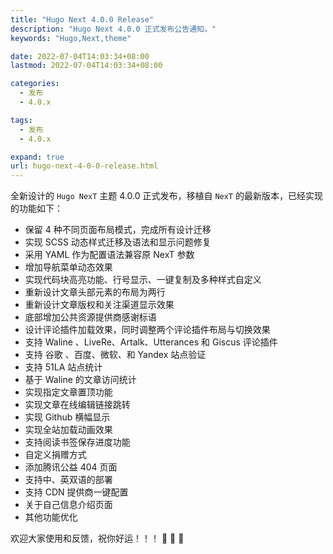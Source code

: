 ```yaml
---
title: "Hugo Next 4.0.0 Release"
description: "Hugo Next 4.0.0 正式发布公告通知。"
keywords: "Hugo,Next,theme"

date: 2022-07-04T14:03:34+08:00
lastmod: 2022-07-04T14:03:34+08:00

categories:
  - 发布
  - 4.0.x

tags:
  - 发布
  - 4.0.x

expand: true
url: hugo-next-4-0-0-release.html
---
```


全新设计的 `Hugo NexT` 主题 4.0.0 正式发布，移植自 `NexT` 的最新版本，已经实现的功能如下：

- 保留 4 种不同页面布局模式，完成所有设计迁移
- 实现 SCSS 动态样式迁移及语法和显示问题修复
- 采用 YAML 作为配置语法兼容原 NexT 参数
- 增加导航菜单动态效果
- 实现代码块高亮功能、行号显示、一键复制及多种样式自定义
- 重新设计文章头部元素的布局为两行
- 重新设计文章版权和关注渠道显示效果
- 底部增加公共资源提供商感谢标语
- 设计评论插件加载效果，同时调整两个评论插件布局与切换效果
- 支持 Waline 、LiveRe、Artalk、Utterances 和 Giscus 评论插件
- 支持 谷歌 、百度、微软、和 Yandex 站点验证
- 支持 51LA 站点统计
- 基于 Waline 的文章访问统计
- 实现指定文章置顶功能
- 实现文章在线编辑链接跳转
- 实现 Github 横幅显示
- 实现全站加载动画效果
- 支持阅读书签保存进度功能
- 自定义捐赠方式
- 添加腾讯公益 404 页面
- 支持中、英双语的部署
- 支持 CDN 提供商一键配置
- 关于自己信息介绍页面
- 其他功能优化

欢迎大家使用和反馈，祝你好运！！！ :tada: :tada: :tada:
